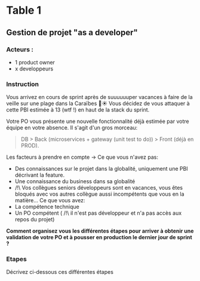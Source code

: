 # Table 1
## Gestion de projet "as a developer"
### Acteurs : 
- 1 product owner
- x developpeurs

### Instruction
Vous arrivez en cours de sprint après de suuuuuuper vacances à faire de la veille sur une plage dans la Caraïbes 🌴☀
Vous décidez de vous attaquer à cette PBI estimée à 13 (wtf !) en haut de la stack du sprint. 

Votre PO vous présente une nouvelle fonctionnalité déjà estimée par votre équipe en votre absence. 
Il s'agit d'un gros morceau:
> DB > Back (microservices + gateway (unit test to do)) > Front (déjà en PROD).

Les facteurs à prendre en compte ->
Ce que vous n'avez pas:
- Des connaissances sur le projet dans la globalité, uniquement une PBI décrivant la feature.
- Une connaissance du business dans sa globalité
- /!\ Vos collègues seniors développeurs sont en vacances, vous êtes bloqués avec vos autres collègue aussi incompétents que vous en la matière...
Ce que vous avez:
- La compétence technique
- Un PO compétent ( /!\ il n'est pas développeur et n'a pas accès aux repos du projet)


**Comment organisez vous les différentes étapes pour arriver à obtenir une validation de votre PO et à pousser en production le dernier jour de sprint ?**

### Etapes
Décrivez ci-dessous ces différentes étapes
```


```
